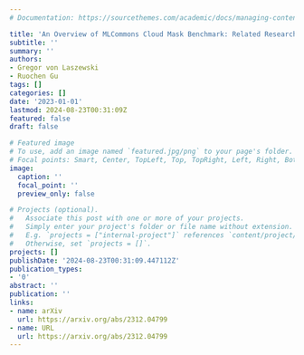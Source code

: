 ```yaml
---
# Documentation: https://sourcethemes.com/academic/docs/managing-content/

title: 'An Overview of MLCommons Cloud Mask Benchmark: Related Research and Data'
subtitle: ''
summary: ''
authors:
- Gregor von Laszewski
- Ruochen Gu
tags: []
categories: []
date: '2023-01-01'
lastmod: 2024-08-23T00:31:09Z
featured: false
draft: false

# Featured image
# To use, add an image named `featured.jpg/png` to your page's folder.
# Focal points: Smart, Center, TopLeft, Top, TopRight, Left, Right, BottomLeft, Bottom, BottomRight.
image:
  caption: ''
  focal_point: ''
  preview_only: false

# Projects (optional).
#   Associate this post with one or more of your projects.
#   Simply enter your project's folder or file name without extension.
#   E.g. `projects = ["internal-project"]` references `content/project/deep-learning/index.md`.
#   Otherwise, set `projects = []`.
projects: []
publishDate: '2024-08-23T00:31:09.447112Z'
publication_types:
- '0'
abstract: ''
publication: ''
links:
- name: arXiv
  url: https://arxiv.org/abs/2312.04799
- name: URL
  url: https://arxiv.org/abs/2312.04799
---
```


